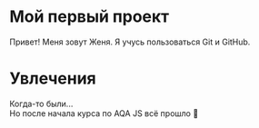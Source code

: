 # Мой первый проект
Привет! Меня зовут Женя. Я учусь пользоваться Git и GitHub.
# Увлечения 
Когда-то были...  
Но после начала курса по AQA JS всё прошло 🫠